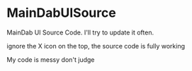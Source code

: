 # MainDabUISource
MainDab UI Source Code. I'll try to update it often.


ignore the X icon on the top, the source code is fully working

My code is messy don't judge 

